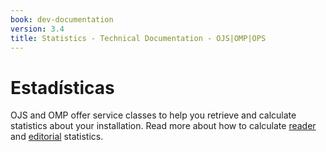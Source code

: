 ```yaml
---
book: dev-documentation
version: 3.4
title: Statistics - Technical Documentation - OJS|OMP|OPS
---
```


# Estadísticas

OJS and OMP offer service classes to help you retrieve and calculate statistics about your installation. Read more about how to calculate [reader](statistics-reader) and [editorial](statistics-editorial) statistics.